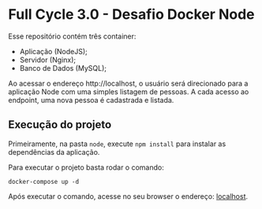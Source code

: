 # Full Cycle 3.0 - Desafio Docker Node

Esse repositório contém três container:
- Aplicação (NodeJS);
- Servidor (Nginx);
- Banco de Dados (MySQL);

Ao acessar o endereço http://localhost, o usuário será direcionado para a aplicação Node com uma simples listagem de pessoas. A cada acesso ao endpoint, uma nova pessoa é cadastrada e listada.

## Execução do projeto

Primeiramente, na pasta `node`, execute `npm install` para instalar as dependências da aplicação.

Para executar o projeto basta rodar o comando:
```
docker-compose up -d
```

Após executar o comando, acesse no seu browser o endereço: [localhost](http://localhost).
